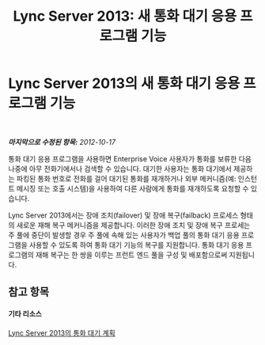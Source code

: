 ﻿---
title: 'Lync Server 2013: 새 통화 대기 응용 프로그램 기능'
TOCTitle: 새 통화 대기 응용 프로그램 기능
ms:assetid: bddff13c-92cc-47fd-bfd4-6e8bfbfed11b
ms:mtpsurl: https://technet.microsoft.com/ko-kr/library/Gg412927(v=OCS.15)
ms:contentKeyID: 49304885
ms.date: 08/24/2015
mtps_version: v=OCS.15
ms.translationtype: HT
---

# Lync Server 2013의 새 통화 대기 응용 프로그램 기능

 

_**마지막으로 수정된 항목:** 2012-10-17_

통화 대기 응용 프로그램을 사용하면 Enterprise Voice 사용자가 통화를 보류한 다음 나중에 아무 전화기에서나 검색할 수 있습니다. 대기한 사용자는 통화 대기에서 제공하는 파킹된 통화 번호로 전화를 걸어 대기된 통화를 재개하거나 외부 메커니즘(예: 인스턴트 메시징 또는 호출 시스템)을 사용하여 다른 사람에게 통화를 재개하도록 요청할 수 있습니다.

Lync Server 2013에서는 장애 조치(failover) 및 장애 복구(failback) 프로세스 형태의 새로운 재해 복구 메커니즘을 제공합니다. 이러한 장애 조치 및 장애 복구 프로세는 주 풀에 중단이 발생할 경우 주 풀에 속해 있는 사용자가 백업 풀의 통화 대기 응용 프로그램을 사용할 수 있도록 하여 통화 대기 기능의 복구를 지원합니다. 통화 대기 응용 프로그램의 재해 복구는 한 쌍을 이루는 프런트 엔드 풀을 구성 및 배포함으로써 지원됩니다.

## 참고 항목

#### 기타 리소스

[Lync Server 2013의 통화 대기 계획](lync-server-2013-planning-for-call-park.md)


